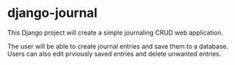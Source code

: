 # django-journal

This Django project will create a simple journaling CRUD web application. 

The user will be able to create journal entries and save them to a database. Users can also edit prviously saved entries and delete unwanted entries.
